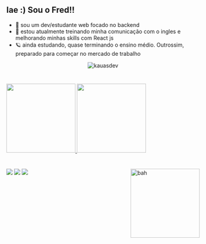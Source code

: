 ## Iae :) Sou o Fred!!

- 👀 sou um dev/estudante web focado no backend
- 🌱 estou atualmente treinando minha comunicação com o ingles e melhorando minhas skills com React js
- 🪐 ainda estudando, quase terminando o ensino médio. Outrossim, preparado para começar no mercado de trabalho

<p align="center"> <img src="https://komarev.com/ghpvc/?username=a32fred&label=Profile%20views&color=0e75b6&style=flat" alt="kauasdev" /> </p>

  #

<div>
    <a href="https://github.com/a32fred">
    <img height="180em" src="https://github-readme-stats.vercel.app/api?username=a32fred&show_icons=true&theme=dark&include_all_commits=true&count_private=true"/>
    <img height="180em" src="https://github-readme-stats.vercel.app/api/top-langs/?username=a32fred&layout=compact&langs_count=7&theme=dark"/>
</div>

  #  
    
<div>
        <a href="https://instagram.com/a32fred" target="_blank"><img src="https://img.shields.io/badge/-Instagram-%23E4405F?style=for-the-badge&logo=instagram&logoColor=white" target="_blank"></a>
        <a href = "mailto:fredericocarlos.a32@gmail.com"><img src="https://img.shields.io/badge/-Gmail-%23333?style=for-the-badge&logo=gmail&logoColor=white" target="_blank"></a>
        <a href="www.linkedin.com/in/frederico-carlos" target="_blank"><img src="https://img.shields.io/badge/-LinkedIn-%230077B5?style=for-the-badge&logo=linkedin&logoColor=white" target="_blank"></a>
 <img align="right" height="180em" alt="bah" src="https://cdn.discordapp.com/attachments/851489344224755742/881607909128175666/output_zTpI7d.gif">
</div>
